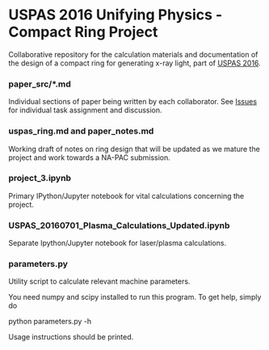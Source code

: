 
# USPAS 2016 Unifying Physics - Compact Ring Project

Collaborative repository for the calculation materials and documentation of the design of a compact ring for generating x-ray light, part of [USPAS 2016](uspas.fnal.gov/programs/2016/colorado/index.shtml).

### paper_src/*.md

Individual sections of paper being written by each collaborator.  See [Issues](https://github.com/jgerity/uspas2016_project3/issues) for individual task assignment and discussion.

### uspas_ring.md and paper_notes.md

Working draft of notes on ring design that will be updated as we mature the project and work towards a NA-PAC submission.

### project_3.ipynb

Primary IPython/Jupyter notebook for vital calculations concerning the project.

### USPAS_20160701_Plasma_Calculations_Updated.ipynb

Separate Ipython/Jupyter notebook for laser/plasma calculations.

### parameters.py

Utility script to calculate relevant machine parameters.

You need numpy and scipy installed to run this program.  To get help, simply do

python parameters.py -h

Usage instructions should be printed.
